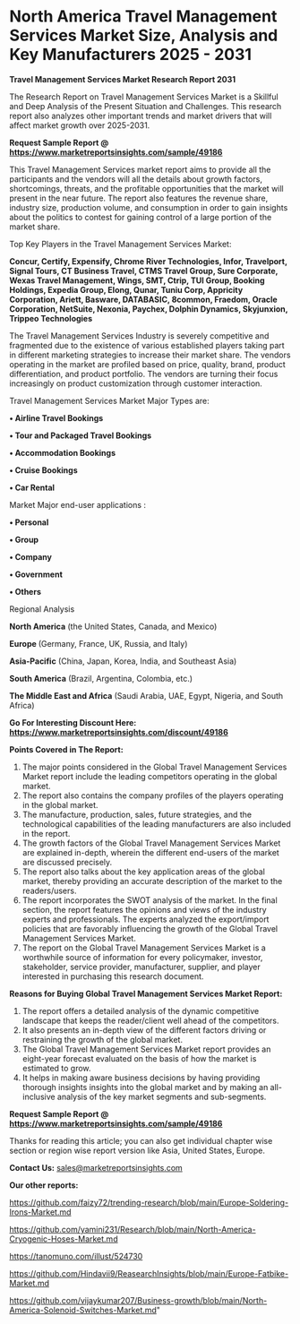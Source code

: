 # North America Travel Management Services Market Size, Analysis and Key Manufacturers 2025 - 2031

<strong>Travel Management Services Market Research Report 2031</strong>

The Research Report on Travel Management Services Market is a Skillful and Deep Analysis of the Present Situation and Challenges. This research report also analyzes other important trends and market drivers that will affect market growth over 2025-2031.

<strong>Request Sample Report @ <a href=https://www.marketreportsinsights.com/sample/49186>https://www.marketreportsinsights.com/sample/49186</a></strong>

This Travel Management Services market report aims to provide all the participants and the vendors will all the details about growth factors, shortcomings, threats, and the profitable opportunities that the market will present in the near future. The report also features the revenue share, industry size, production volume, and consumption in order to gain insights about the politics to contest for gaining control of a large portion of the market share.

Top Key Players in the Travel Management Services Market:

<strong>Concur, Certify, Expensify, Chrome River Technologies, Infor, Travelport, Signal Tours, CT Business Travel, CTMS Travel Group, Sure Corporate, Wexas Travel Management, Wings, SMT, Ctrip, TUI Group, Booking Holdings, Expedia Group, Elong, Qunar, Tuniu Corp, Appricity Corporation, Ariett, Basware, DATABASIC, 8common, Fraedom, Oracle Corporation, NetSuite, Nexonia, Paychex, Dolphin Dynamics, Skyjunxion, Trippeo Technologies</strong>

The Travel Management Services Industry is severely competitive and fragmented due to the existence of various established players taking part in different marketing strategies to increase their market share. The vendors operating in the market are profiled based on price, quality, brand, product differentiation, and product portfolio. The vendors are turning their focus increasingly on product customization through customer interaction.

Travel Management Services Market Major Types are:

<strong>•  Airline Travel Bookings

•  Tour and Packaged Travel Bookings

•  Accommodation Bookings

•  Cruise Bookings

•  Car Rental</strong>

Market Major end-user applications :

<strong>•  Personal

•  Group

•  Company

•  Government

•  Others</strong>

Regional Analysis

</u><strong><b>North America</b></strong> (the United States, Canada, and Mexico)

<strong><b>Europe </b></strong>(Germany, France, UK, Russia, and Italy)

<strong><b>Asia-Pacific</b></strong> (China, Japan, Korea, India, and Southeast Asia)

<strong><b>South America</b></strong> (Brazil, Argentina, Colombia, etc.)

<strong><b>The Middle East and Africa</b></strong> (Saudi Arabia, UAE, Egypt, Nigeria, and South Africa)

<strong>Go For Interesting Discount Here: <a href=https://www.marketreportsinsights.com/discount/49186>https://www.marketreportsinsights.com/discount/49186</a></strong>

<strong>Points Covered in The Report:</strong>
<ol>
  <li>The major points considered in the Global Travel Management Services Market report include the leading competitors operating in the global market.</li>
  <li>The report also contains the company profiles of the players operating in the global market.</li>
  <li>The manufacture, production, sales, future strategies, and the technological capabilities of the leading manufacturers are also included in the report.</li>
  <li>The growth factors of the Global Travel Management Services Market are explained in-depth, wherein the different end-users of the market are discussed precisely.</li>
  <li>The report also talks about the key application areas of the global market, thereby providing an accurate description of the market to the readers/users.</li>
  <li>The report incorporates the SWOT analysis of the market. In the final section, the report features the opinions and views of the industry experts and professionals. The experts analyzed the export/import policies that are favorably influencing the growth of the Global Travel Management Services Market.</li>
  <li>The report on the Global Travel Management Services Market is a worthwhile source of information for every policymaker, investor, stakeholder, service provider, manufacturer, supplier, and player interested in purchasing this research document.</li>
</ol>
<strong>Reasons for Buying Global Travel Management Services Market Report:</strong>

<ol>
  <li>The report offers a detailed analysis of the dynamic competitive landscape that keeps the reader/client well ahead of the competitors.</li>
  <li>It also presents an in-depth view of the different factors driving or restraining the growth of the global market.</li>
  <li>The Global Travel Management Services Market report provides an eight-year forecast evaluated on the basis of how the market is estimated to grow.</li>
  <li>It helps in making aware business decisions by having providing thorough insights insights into the global market and by making an all-inclusive analysis of the key market segments and sub-segments.</li>
</ol>
<strong>Request Sample Report @ <a href=https://www.marketreportsinsights.com/sample/49186>https://www.marketreportsinsights.com/sample/49186</a></strong>


Thanks for reading this article; you can also get individual chapter wise section or region wise report version like Asia, United States, Europe.

<strong>Contact Us:</strong>
sales@marketreportsinsights.com

<strong>Our other reports:</strong>

<a href=https://github.com/faizy72/trending-research/blob/main/Europe-Soldering-Irons-Market.md>https://github.com/faizy72/trending-research/blob/main/Europe-Soldering-Irons-Market.md</a>

<a href=https://github.com/yamini231/Research/blob/main/North-America-Cryogenic-Hoses-Market.md>https://github.com/yamini231/Research/blob/main/North-America-Cryogenic-Hoses-Market.md</a>

<a href=https://tanomuno.com/illust/524730>https://tanomuno.com/illust/524730</a>

<a href=https://github.com/Hindavii9/ReasearchInsights/blob/main/Europe-Fatbike-Market.md>https://github.com/Hindavii9/ReasearchInsights/blob/main/Europe-Fatbike-Market.md</a>

<a href=https://github.com/vijaykumar207/Business-growth/blob/main/North-America-Solenoid-Switches-Market.md>https://github.com/vijaykumar207/Business-growth/blob/main/North-America-Solenoid-Switches-Market.md</a>"

